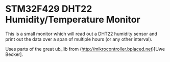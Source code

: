 STM32F429 DHT22 Humidity/Temperature Monitor
============================================

This is a small monitor which will read out a DHT22 humidity sensor and print out the data over a span of multiple hours (or any other interval).

Uses parts of the great ub_lib from (http://mikrocontroller.bplaced.net)[Uwe Becker].
